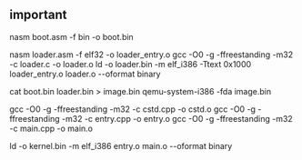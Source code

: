 ## important
nasm boot.asm -f bin -o boot.bin

nasm loader.asm -f elf32 -o loader_entry.o
gcc -O0 -g -ffreestanding -m32 -c loader.c -o loader.o
ld -o loader.bin -m elf_i386 -Ttext 0x1000 loader_entry.o loader.o --oformat binary

cat boot.bin loader.bin > image.bin
qemu-system-i386 -fda image.bin



gcc -O0 -g -ffreestanding -m32 -c cstd.cpp -o cstd.o
gcc -O0 -g -ffreestanding -m32 -c entry.cpp -o entry.o
gcc -O0 -g -ffreestanding -m32 -c main.cpp -o main.o

ld -o kernel.bin -m elf_i386   entry.o main.o --oformat binary
